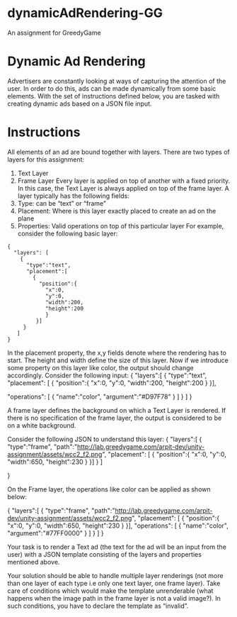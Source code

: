 # dynamicAdRendering-GG
An assignment for GreedyGame

# Dynamic Ad Rendering

Advertisers are constantly looking at ways of capturing the attention of the user. In order
to do this, ads can be made dynamically from some basic elements. With the set of
instructions defined below, you are tasked with creating dynamic ads based on a JSON file
input.

# Instructions
All elements of an ad are bound together with layers. There are two types of layers for this
assignment:
1. Text Layer
2. Frame Layer
Every layer is applied on top of another with a fixed priority. In this case, the Text Layer is
always applied on top of the frame layer. A layer typically has the following fields:
1. Type: can be “text” or “frame”
2. Placement: Where is this layer exactly placed to create an ad on the plane
3. Properties: Valid operations on top of this particular layer
For example, consider the following basic layer:

```
{
  "layers": [
    {
      "type":"text",
      "placement":[
        {
          "position":{
            "x":0,
            "y":0,
            "width":200,
            "height":200
            }
         }]
     }
   ]
}       
```

In the placement property, the x,y fields denote where the rendering has to start. The
height and width define the size of this layer.
Now if we introduce some property on this layer like color, the output should change
accordingly. Consider the following input:
{
"layers":[
{
"type":"text",
"placement": [
{
"position":{
"x":0,
"y":0,
"width":200,
"height":200
}
}],

"operations": [
{
"name":"color",
"argument":"#D97F78"
}
]
}
]
}

A frame layer defines the background on which a Text Layer is rendered. If there is no
specification of the frame layer, the output is considered to be on a white background.

Consider the following JSON to understand this layer:
{
"layers":[
{
"type":"frame",
"path":"http://lab.greedygame.com/arpit-dev/unity-assignment/assets/wcc2_f2.png",
"placement": [
{
"position":{
"x":0,
"y":0,
"width":650,
"height":230
}
}]
}
]

}

On the Frame layer, the operations like color can be applied as shown below:

{
"layers":[
{
"type":"frame",
"path":"http://lab.greedygame.com/arpit-dev/unity-assignment/assets/wcc2_f2.png",
"placement": [
{
"position":{
"x":0,
"y":0,
"width":650,
"height":230
}
}],
"operations": [
{
"name":"color",
"argument":"#77FF0000"
}
]
}
]
}


Your task is to render a Text ad (the text for the ad will be an input from the user) with a
JSON template consisting of the layers and properties mentioned above.

Your solution should be able to handle multiple layer renderings (not more than one layer
of each type i.e only one text layer, one frame layer). Take care of conditions which would
make the template unrenderable (what happens when the image path in the frame layer is
not a valid image?). In such conditions, you have to declare the template as “invalid”.
